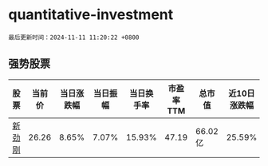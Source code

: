 # quantitative-investment

`最后更新时间：2024-11-11 11:20:22 +0800`

## 强势股票

|股票|当前价|当日涨跌幅|当日振幅|当日换手率|市盈率TTM|总市值|近10日涨跌幅|
|----|----|----|----|----|----|----|----|
|[新劲刚](https://xueqiu.com/S/SZ300629)|26.26|8.65%|7.07%|15.93%|47.19|66.02亿|25.59%|
